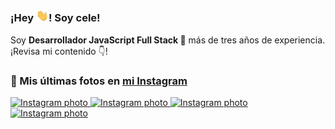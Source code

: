 <h3>¡Hey <img src="https://raw.githubusercontent.com/ABSphreak/ABSphreak/master/gifs/Hi.gif" width="20px" decondig="async">! Soy cele!</h3>

<p>Soy <strong>Desarrollador JavaScript Full Stack 🚀</strong> más de tres años de experiencia.<br />¡Revisa mi contenido 👇!</p>

### 📸 Mis últimas fotos en [mi Instagram](https://instagram.com/cele)


<a href='https://instagram.com/p/C1UpuSGLQiG' target='_blank'>
  <img width='20%' src='https://instagram.fkiv3-1.fna.fbcdn.net/v/t51.29350-15/412513918_1325803934584302_4400498733289087214_n.jpg?stp=dst-jpg_e15&_nc_ht=instagram.fkiv3-1.fna.fbcdn.net&_nc_cat=106&_nc_ohc=YFOE4s7COEwAX9qtMpR&edm=APU89FABAAAA&ccb=7-5&oh=00_AfD7-cNDuR5OGwfO_1o4b9BHnFkm7_wPwU_ValREJyrWKw&oe=65F82E9D&_nc_sid=bc0c2c' alt='Instagram photo' />
</a>
<a href='https://instagram.com/p/CzMY3lzxgmx' target='_blank'>
  <img width='20%' src='https://instagram.fkiv3-1.fna.fbcdn.net/v/t51.29350-15/398916226_819142863293745_2426123683154743297_n.webp?stp=dst-jpg_e35&_nc_ht=instagram.fkiv3-1.fna.fbcdn.net&_nc_cat=109&_nc_ohc=6JnmuBLVhQYAX97LGlD&edm=APU89FABAAAA&ccb=7-5&oh=00_AfDhsv4xjGn15pBgMxEaQ-euBNRoQ1ZpCrsQkza7-3ZVKg&oe=65F7BD0C&_nc_sid=bc0c2c' alt='Instagram photo' />
</a>
<a href='https://instagram.com/p/CygbQv4uqxM' target='_blank'>
  <img width='20%' src='https://instagram.fkiv3-1.fna.fbcdn.net/v/t51.29350-15/391525959_236593062741789_5868561716480810596_n.webp?stp=dst-jpg_e35&_nc_ht=instagram.fkiv3-1.fna.fbcdn.net&_nc_cat=109&_nc_ohc=dJoCvSMDQcwAX9Py_fy&edm=APU89FABAAAA&ccb=7-5&oh=00_AfA5EmgnZK7B9z0JHmVYWLTL_X2iLvoDmMXw1isjCiK3VQ&oe=65F7C348&_nc_sid=bc0c2c' alt='Instagram photo' />
</a>
<a href='https://instagram.com/p/CxTmOF6vN8M' target='_blank'>
  <img width='20%' src='https://instagram.fkiv3-1.fna.fbcdn.net/v/t51.29350-15/378565944_323878180141713_8920720304536029091_n.jpg?stp=dst-jpg_e15&_nc_ht=instagram.fkiv3-1.fna.fbcdn.net&_nc_cat=109&_nc_ohc=vogLNv8bUSkAX--h1ql&edm=APU89FABAAAA&ccb=7-5&oh=00_AfBM02fHdeZ5URwpD3XJ8xVoIMUks-rmPa58zHJhn1B4uA&oe=65F7F552&_nc_sid=bc0c2c' alt='Instagram photo' />
</a>
